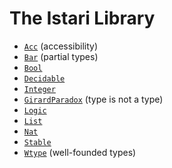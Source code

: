 # The Istari Library

- [`Acc`](lib/acc.html) (accessibility)
- [`Bar`](lib/bar.html) (partial types)
- [`Bool`](lib/bool.html)
- [`Decidable`](lib/decidable.html)
- [`Integer`](lib/integer.html)
- [`GirardParadox`](lib/girard-paradox.html) (type is not a type)
- [`Logic`](lib/logic.html)
- [`List`](lib/list.html)
- [`Nat`](lib/nat.html)
- [`Stable`](lib/stable.html)
- [`Wtype`](lib/wtype.html) (well-founded types)
